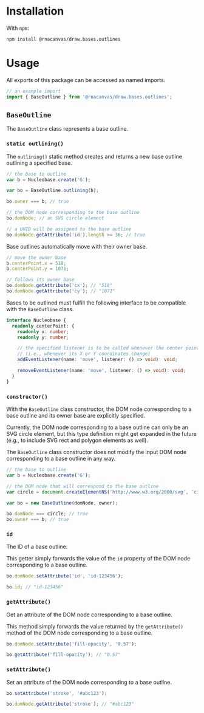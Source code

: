 # Installation

With `npm`:

```
npm install @rnacanvas/draw.bases.outlines
```

# Usage

All exports of this package can be accessed as named imports.

```javascript
// an example import
import { BaseOutline } from '@rnacanvas/draw.bases.outlines';
```

## `BaseOutline`

The `BaseOutline` class represents a base outline.

### `static outlining()`

The `outlining()` static method creates and returns a new base outline
outlining a specified base.

```javascript
// the base to outline
var b = Nucleobase.create('G');

var bo = BaseOutline.outlining(b);

bo.owner === b; // true

// the DOM node corresponding to the base outline
bo.domNode; // an SVG circle element

// a UUID will be assigned to the base outline
bo.domNode.getAttribute('id').length >= 36; // true
```

Base outlines automatically move with their owner base.

```javascript
// move the owner base
b.centerPoint.x = 518;
b.centerPoint.y = 1071;

// follows its owner base
bo.domNode.getAttribute('cx'); // "518"
bo.domNode.getAttribute('cy'); // "1071"
```

Bases to be outlined must fulfill the following interface
to be compatible with the `BaseOutline` class.

```typescript
interface Nucleobase {
  readonly centerPoint: {
    readonly x: number;
    readonly y: number;

    // the specified listener is to be called whenever the center point of the base moves
    // (i.e., whenever its X or Y coordinates change)
    addEventListener(name: 'move', listener: () => void): void;

    removeEventListener(name: 'move', listener: () => void): void;
  }
}
```

### `constructor()`

With the `BaseOutline` class constructor,
the DOM node corresponding to a base outline
and its owner base
are explicitly specified.

Currently, the DOM node corresponding to a base outline
can only be an SVG circle element,
but this type definition might get expanded in the future
(e.g., to include SVG rect and polygon elements as well).

The `BaseOutline` class constructor does not modify
the input DOM node corresponding to a base outline in any way.

```javascript
// the base to outline
var b = Nucleobase.create('G');

// the DOM node that will correspond to the base outline
var circle = document.createElementNS('http://www.w3.org/2000/svg', 'circle');

var bo = new BaseOutline(domNode, owner);

bo.domNode === circle; // true
bo.owner === b; // true
```

### `id`

The ID of a base outline.

This getter simply forwards the value of the `id` property
of the DOM node corresponding to a base outline.

```javascript
bo.domNode.setAttribute('id', 'id-123456');

bo.id; // "id-123456"
```

### `getAttribute()`

Get an attribute of the DOM node corresponding to a base outline.

This method simply forwards the value returned by the `getAttribute()` method
of the DOM node corresponding to a base outline.

```javascript
bo.domNode.setAttribute('fill-opacity', '0.57');

bo.getAttribute('fill-opacity'); // "0.57"
```

### `setAttribute()`

Set an attribute of the DOM node corresponding to a base outline.

```javascript
bo.setAttribute('stroke', '#abc123');

bo.domNode.getAttribute('stroke'); // "#abc123"
```
